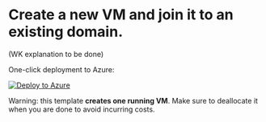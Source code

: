 # Create a new VM and join it to an existing domain.

(WK explanation to be done)

One-click deployment to Azure:

[![Deploy to Azure](http://azuredeploy.net/deploybutton.png)](https://azuredeploy.net/)

Warning: this template **creates one running VM**. Make sure to deallocate it 
when you are done to avoid incurring costs. 

